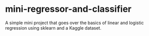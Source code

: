 # mini-regressor-and-classifier
A simple mini project that goes over the basics of linear and logistic regression using sklearn and a Kaggle dataset.
